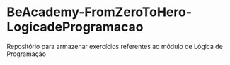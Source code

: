 # BeAcademy-FromZeroToHero-LogicadeProgramacao
Repositório para armazenar exercícios referentes ao módulo de Lógica de Programação
